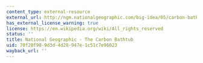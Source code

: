 ```yaml
---
content_type: external-resource
external_url: http://ngm.nationalgeographic.com/big-idea/05/carbon-bath
has_external_license_warning: true
license: https://en.wikipedia.org/wiki/All_rights_reserved
status: ''
title: National Geographic - The Carbon Bathtub
uid: 70f28f98-9d3d-4d28-947e-1c51c7e96023
wayback_url: ''
---
```

